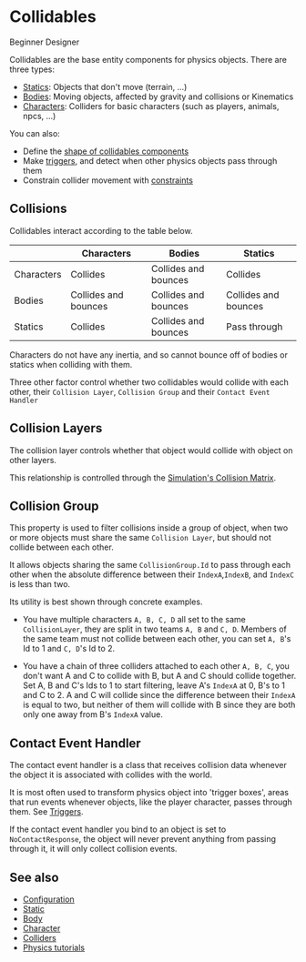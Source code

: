 # Collidables

<span class="badge text-bg-primary">Beginner</span>
<span class="badge text-bg-success">Designer</span>

Collidables are the base entity components for physics objects. There are three types:

* [Statics](static-colliders.md): Objects that don't move (terrain, ...)
* [Bodies](rigid-bodies.md): Moving objects, affected by gravity and collisions or Kinematics
* [Characters](characters.md): Colliders for basic characters (such as players, animals, npcs, ...)

You can also:

* Define the [shape of collidables components](collider-shapes.md)
* Make [triggers](triggers.md), and detect when other physics objects pass through them
* Constrain collider movement with [constraints](constraints.md)

## Collisions

Collidables interact according to the table below.

|            | Characters           | Bodies               | Statics              |
|------------|----------------------|----------------------|----------------------|
| Characters | Collides             | Collides and bounces | Collides             |
| Bodies     | Collides and bounces | Collides and bounces | Collides and bounces |
| Statics    | Collides             | Collides and bounces | Pass through         |

Characters do not have any inertia, and so cannot bounce off of bodies or statics when colliding with them.

Three other factor control whether two collidables would collide with each other, their `Collision Layer`, `Collision Group` and their `Contact Event Handler`

## Collision Layers

The collision layer controls whether that object would collide with object on other layers.

This relationship is controlled through the [Simulation's Collision Matrix](simulation.md).

## Collision Group

This property is used to filter collisions inside a group of object, when two or more objects must share the same `Collision Layer`, but should not collide between each other.

It allows objects sharing the same `CollisionGroup.Id` to pass through each other when the absolute difference between their `IndexA`,`IndexB`, and `IndexC` is less than two.

Its utility is best shown through concrete examples.

- You have multiple characters `A, B, C, D` all set to the same `CollisionLayer`, they are split in two teams `A, B` and `C, D`. Members of the same team must not collide between each other, you can set `A, B`'s Id to 1 and `C, D`'s Id to 2.

- You have a chain of three colliders attached to each other `A, B, C`, you don't want A and C to collide with B, but A and C should collide together.
Set A, B and C's Ids to 1 to start filtering, leave A's `IndexA` at 0, B's to 1 and C to 2.
A and C will collide since the difference between their `IndexA` is equal to two,
but neither of them will collide with B since they are both only one away from B's `IndexA` value.

## Contact Event Handler

The contact event handler is a class that receives collision data whenever the object it is associated with collides with the world.

It is most often used to transform physics object into 'trigger boxes', areas that run events whenever objects, like the player character, passes through them. See [Triggers](triggers.md).

If the contact event handler you bind to an object is set to `NoContactResponse`, the object will never prevent anything from passing through it, it will only collect collision events.

## See also

* [Configuration](configuration.md)
* [Static](static-colliders.md)
* [Body](rigid-bodies.md)
* [Character](characters.md)
* [Colliders](colliders.md)
* [Physics tutorials](tutorials.md)